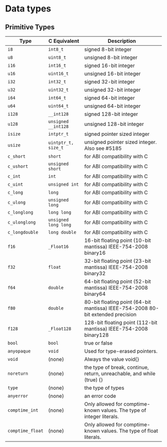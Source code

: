 # Data types

## Primitive Types

| Type | C Equivalent | Description
| ---- | ------------ | ------------ |
| `i8` | `int8_t` | signed 8-bit integer
| `u8` | `uint8_t` | unsigned 8-bit integer
| `i16` | `int16_t` | signed 16-bit integer
| `u16` | `uint16_t` | unsigned 16-bit integer
| `i32` | `int32_t` | signed 32-bit integer
| `u32` | `uint32_t` | unsigned 32-bit integer
| `i64` | `int64_t` | signed 64-bit integer
| `u64` | `uint64_t` | unsigned 64-bit integer
| `i128` | `__int128` | signed 128-bit integer
| `u128` | `unsigned __int128` | unsigned 128-bit integer
| `isize` | `intptr_t` | signed pointer sized integer
| `usize` | `uintptr_t, size_t` | unsigned pointer sized integer. Also see #5185
| `c_short` | `short` | for ABI compatibility with C
| `c_ushort` | `unsigned short` | for ABI compatibility with C
| `c_int` | `int` | for ABI compatibility with C
| `c_uint` | `unsigned int` | for ABI compatibility with C
| `c_long` | `long` | for ABI compatibility with C
| `c_ulong` | `unsigned long` | for ABI compatibility with C
| `c_longlong` | `long long` | for ABI compatibility with C
| `c_ulonglong` | `unsigned long long` | for ABI compatibility with C
| `c_longdouble` | `long double` | for ABI compatibility with C
| `f16` | `_Float16` | 16-bit floating point (10-bit mantissa) IEEE-754-2008 binary16
| `f32` | `float` | 32-bit floating point (23-bit mantissa) IEEE-754-2008 binary32
| `f64` | `double` | 64-bit floating point (52-bit mantissa) IEEE-754-2008 binary64
| `f80` | `double` | 80-bit floating point (64-bit mantissa) IEEE-754-2008 80-bit extended precision
| `f128` | `_Float128` | 128-bit floating point (112-bit mantissa) IEEE-754-2008 binary128
| `bool` | `bool` | true or false
| `anyopaque` | `void` | Used for type-erased pointers.
| `void` | (none) | Always the value void{}
| `noreturn` | (none) | the type of break, continue, return, unreachable, and while (true) {}
| `type` | (none) | the type of types
| `anyerror` | (none) | an error code
| `comptime_int` | (none) | Only allowed for comptime-known values. The type of integer literals.
| `comptime_float` | (none) | Only allowed for comptime-known values. The type of float literals.
